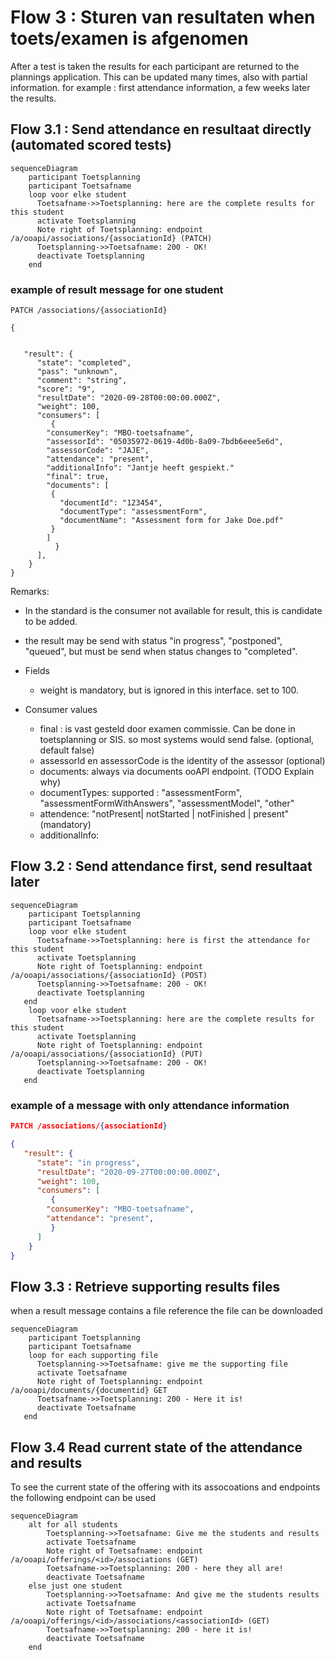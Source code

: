 # Flow 3 : Sturen van resultaten when toets/examen is afgenomen

After a test is taken the results for each participant are returned to the plannings application. This can be updated many times, also with partial information. for example : first attendance information, a few weeks later the results.

## Flow 3.1 : Send attendance en resultaat directly (automated scored tests)

```mermaid
sequenceDiagram
    participant Toetsplanning
    participant Toetsafname
    loop voor elke student
      Toetsafname->>Toetsplanning: here are the complete results for this student
      activate Toetsplanning
      Note right of Toetsplanning: endpoint /a/ooapi/associations/{associationId} (PATCH)
      Toetsplanning->>Toetsafname: 200 - OK!
      deactivate Toetsplanning
    end
```
   
### example of result message for one student
```
PATCH /associations/{associationId}

{
	

   "result": {
      "state": "completed",
      "pass": "unknown",
      "comment": "string",
      "score": "9",
      "resultDate": "2020-09-28T00:00:00.000Z",
      "weight": 100,
      "consumers": [
	     {
		"consumerKey": "MBO-toetsafname",
		"assessorId": "05035972-0619-4d0b-8a09-7bdb6eee5e6d",
		"assessorCode": "JAJE",
		"attendance": "present",
		"additionalInfo": "Jantje heeft gespiekt."
		"final": true,
		"documents": [
		 {
		   "documentId": "123454",
		   "documentType": "assessmentForm",
		   "documentName": "Assessment form for Jake Doe.pdf"
		 }
		]
	      }
      ],
    }
}
```
Remarks:
- In the standard is the consumer not available for result, this is candidate to be added.
- the result may be send with status "in progress", "postponed", "queued", but must be send when status changes to "completed".

- Fields
	- weight is mandatory, but is ignored in this interface. set to 100.
- Consumer values
	- final : is vast gesteld door examen commissie. Can be done in toetsplanning or SIS. so most systems would send false. (optional, default false)
	- assessorId en assessorCode is the identity of the assessor (optional)
	- documents: always via documents ooAPI endpoint. (TODO Explain why)
	- documentTypes: supported : "assessmentForm", "assessmentFormWithAnswers", "assessmentModel", "other"
	- attendence: "notPresent| notStarted | notFinished | present" (mandatory)
	- additionalInfo: <to be added>

## Flow 3.2 : Send attendance first, send resultaat later
```mermaid
sequenceDiagram
    participant Toetsplanning
    participant Toetsafname
    loop voor elke student
      Toetsafname->>Toetsplanning: here is first the attendance for this student
      activate Toetsplanning
      Note right of Toetsplanning: endpoint /a/ooapi/associations/{associationId} (POST)
      Toetsplanning->>Toetsafname: 200 - OK!
      deactivate Toetsplanning
   end
    loop voor elke student
      Toetsafname->>Toetsplanning: here are the complete results for this student
      activate Toetsplanning
      Note right of Toetsplanning: endpoint /a/ooapi/associations/{associationId} (PUT)
      Toetsplanning->>Toetsafname: 200 - OK!
      deactivate Toetsplanning
   end
```

### example of a message with only attendance information
```json
PATCH /associations/{associationId}

{
   "result": {
      "state": "in progress",
      "resultDate": "2020-09-27T00:00:00.000Z",
      "weight": 100,
      "consumers": [
	     {
		"consumerKey": "MBO-toetsafname",
		"attendance": "present",
	     }
      ]
    }
}
```
 
## Flow 3.3 : Retrieve supporting results files
when a result message contains a file reference the file can be downloaded
```mermaid
sequenceDiagram
    participant Toetsplanning
    participant Toetsafname
    loop for each supporting file
      Toetsplanning->>Toetsafname: give me the supporting file
      activate Toetsafname
      Note right of Toetsplanning: endpoint /a/ooapi/documents/{documentid} GET
      Toetsafname->>Toetsplanning: 200 - Here it is!
      deactivate Toetsafname
   end

```

## Flow 3.4 Read current state of the attendance and results
To see the current state of the offering with its assocoations and endpoints the following endpoint can be used
```mermaid
sequenceDiagram
    alt for all students
        Toetsplanning->>Toetsafname: Give me the students and results
        activate Toetsafname
        Note right of Toetsafname: endpoint /a/ooapi/offerings/<id>/associations (GET)
        Toetsafname->>Toetsplanning: 200 - here they all are!
        deactivate Toetsafname
    else just one student
        Toetsplanning->>Toetsafname: And give me the students results
        activate Toetsafname
        Note right of Toetsafname: endpoint /a/ooapi/offerings/<id>/associations/<associationId> (GET)
        Toetsafname->>Toetsplanning: 200 - here it is!
        deactivate Toetsafname
    end
```
